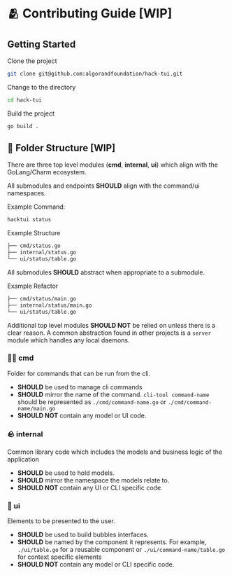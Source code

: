 # 🫂 Contributing Guide [WIP]

## Getting Started

Clone the project
```bash
git clone git@github.com:algorandfoundation/hack-tui.git
```

Change to the directory
```bash
cd hack-tui
```

Build the project
```bash
go build .
```


## 📂 Folder Structure [WIP]

There are three top level modules (**cmd**, **internal**, **ui**) which align with the GoLang/Charm ecosystem.

All submodules and endpoints **SHOULD** align with the command/ui namespaces.

Example Command:

```bash
hacktui status
```

Example Structure
```bash
├── cmd/status.go
├── internal/status.go
└── ui/status/table.go
```

All submodules **SHOULD** abstract when appropriate to a submodule.

Example Refactor
```bash
├── cmd/status/main.go
├── internal/status/main.go
└── ui/status/table.go
```

Additional top level modules **SHOULD NOT** be relied on unless there is a clear reason.
A common abstraction found in other projects is a `server` module which handles any local daemons.

### 🧑‍💻 cmd

Folder for commands that can be run from the cli.

- **SHOULD** be used to manage cli commands
- **SHOULD** mirror the name of the command.
  `cli-tool command-name` should be represented as
  `./cmd/command-name.go` or `./cmd/command-name/main.go`
- **SHOULD NOT** contain any model or UI code.

### 🪨 internal

Common library code which includes the models and business logic
of the application

- **SHOULD** be used to hold models.
- **SHOULD** mirror the namespace the models relate to.
- **SHOULD NOT** contain any UI or CLI specific code.

### 💄 ui

Elements to be presented to the user.

- **SHOULD** be used to build bubbles interfaces.
- **SHOULD** be named by the component it represents.
  For example, `./ui/table.go` for a reusable component or
  `./ui/command-name/table.go` for context specific elements
- **SHOULD NOT** contain any model or CLI specific code.

